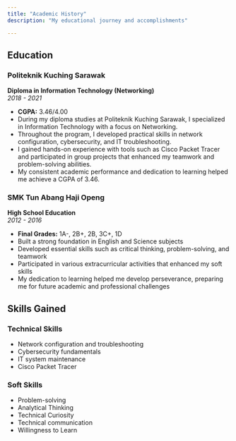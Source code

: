```yaml
---
title: "Academic History"
description: "My educational journey and accomplishments"

---
```


## Education

### Politeknik Kuching Sarawak
**Diploma in Information Technology (Networking)**  
*2018 - 2021*

- **CGPA:** 3.46/4.00
- During my diploma studies at Politeknik Kuching Sarawak, I specialized in Information Technology with a focus on Networking. 
- Throughout the program, I developed practical skills in network configuration, cybersecurity, and IT troubleshooting.
- I gained hands-on experience with tools such as Cisco Packet Tracer and participated in group projects that enhanced my teamwork and problem-solving abilities.
- My consistent academic performance and dedication to learning helped me achieve a CGPA of 3.46.

### SMK Tun Abang Haji Openg
**High School Education**  
*2012 - 2016*

- **Final Grades:** 1A-, 2B+, 2B, 3C+, 1D
- Built a strong foundation in English and Science subjects
- Developed essential skills such as critical thinking, problem-solving, and teamwork
- Participated in various extracurricular activities that enhanced my soft skills
- My dedication to learning helped me develop perseverance, preparing me for future academic and professional challenges

## Skills Gained

### Technical Skills
- Network configuration and troubleshooting
- Cybersecurity fundamentals
- IT system maintenance
- Cisco Packet Tracer

### Soft Skills
- Problem-solving
- Analytical Thinking
- Technical Curiosity
- Technical communication
- Willingness to Learn